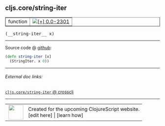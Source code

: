 ## cljs.core/string-iter



 <table border="1">
<tr>
<td>function</td>
<td><a href="https://github.com/cljsinfo/cljs-api-docs/tree/0.0-2301"><img valign="middle" alt="[+] 0.0-2301" title="Added in 0.0-2301" src="https://img.shields.io/badge/+-0.0--2301-lightgrey.svg"></a> </td>
</tr>
</table>


 <samp>
(__string-iter__ x)<br>
</samp>

---







Source code @ [github](https://github.com/clojure/clojurescript/blob/r2723/src/cljs/cljs/core.cljs#L3074-L3075):

```clj
(defn string-iter [x]
  (StringIter. x 0))
```

<!--
Repo - tag - source tree - lines:

 <pre>
clojurescript @ r2723
└── src
    └── cljs
        └── cljs
            └── <ins>[core.cljs:3074-3075](https://github.com/clojure/clojurescript/blob/r2723/src/cljs/cljs/core.cljs#L3074-L3075)</ins>
</pre>

-->

---



###### External doc links:

[`cljs.core/string-iter` @ crossclj](http://crossclj.info/fun/cljs.core.cljs/string-iter.html)<br>

---

 <table>
<tr><td>
<img valign="middle" align="right" width="48px" src="http://i.imgur.com/Hi20huC.png">
</td><td>
Created for the upcoming ClojureScript website.<br>
[edit here] | [learn how]
</td></tr></table>

[edit here]:https://github.com/cljsinfo/cljs-api-docs/blob/master/cljsdoc/cljs.core/string-iter.cljsdoc
[learn how]:https://github.com/cljsinfo/cljs-api-docs/wiki/cljsdoc-files

<!--

This information was too distracting to show to readers, but I'll leave it
commented here since it is helpful to:

- pretty-print the data used to generate this document
- and show how to retrieve that data



The API data for this symbol:

```clj
{:ns "cljs.core",
 :name "string-iter",
 :type "function",
 :signature ["[x]"],
 :source {:code "(defn string-iter [x]\n  (StringIter. x 0))",
          :title "Source code",
          :repo "clojurescript",
          :tag "r2723",
          :filename "src/cljs/cljs/core.cljs",
          :lines [3074 3075]},
 :full-name "cljs.core/string-iter",
 :full-name-encode "cljs.core/string-iter",
 :history [["+" "0.0-2301"]]}

```

Retrieve the API data for this symbol:

```clj
;; from Clojure REPL
(require '[clojure.edn :as edn])
(-> (slurp "https://raw.githubusercontent.com/cljsinfo/cljs-api-docs/catalog/cljs-api.edn")
    (edn/read-string)
    (get-in [:symbols "cljs.core/string-iter"]))
```

-->
